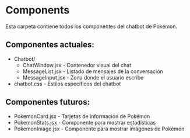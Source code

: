 # Components

Esta carpeta contiene todos los componentes del chatbot de Pokémon.

## Componentes actuales:
- Chatbot/
  - ChatWindow.jsx - Contenedor visual del chat
  - MessageList.jsx - Listado de mensajes de la conversación
  - MessageInput.jsx - Zona donde el usuario escribe
- chatbot.css - Estilos específicos del chatbot

## Componentes futuros:
- PokemonCard.jsx - Tarjetas de información de Pokémon
- PokemonStats.jsx - Componente para mostrar estadísticas
- PokemonImage.jsx - Componente para mostrar imágenes de Pokémon

